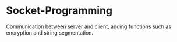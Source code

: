 # Socket-Programming
Communication between server and client, adding functions such as encryption and string segmentation.

